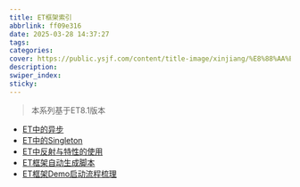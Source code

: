 ```yaml
---
title: ET框架索引
abbrlink: ff09e316
date: 2025-03-28 14:37:27
tags:
categories:
cover: https://public.ysjf.com/content/title-image/xinjiang/%E8%88%AA%E6%8B%8D-%E9%AD%94%E9%AC%BC%E5%9F%8E09-%E7%A9%BA%E9%95%9C.jpg
description:
swiper_index:
sticky:
---
```


> 本系列基于ET8.1版本

- [ET中的异步]()
- [ET中的Singleton]()
- [ET中反射与特性的使用]()
- [ET框架自动生成脚本]()
- [ET框架Demo启动流程梳理]()